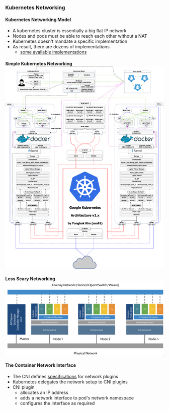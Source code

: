### Kubernetes Networking


#### Kubernetes Networking Model
* A kubernetes cluster is essentially a big flat IP network
* Nodes and pods must be able to reach each other without a NAT
* Kubernetes doesn't mandate a specific implementation
* As result, there are dozens of implementations 
   + [some available implementations](https://kubernetes.io/docs/concepts/cluster-administration/networking/#how-to-implement-the-kubernetes-networking-model)


#### Simple Kubernetes Networking ![Scary Network](img/k8s-arch1.png "Scary Network Architecture")<!-- .slide: class="image-slide"  .element: width="50%" -->


#### Less Scary Networking ![networking light](img/k8s-arch2.png "Less Scary Network Architecture")


#### The Container Network Interface
* The CNI defines [specifications](https://github.com/containernetworking/cni/blob/master/SPEC.md#network-configuration) for network plugins
* Kubernetes delegates the network setup to CNI plugins
* CNI plugin
  + allocates an IP address
  + adds a network interface to pod's network namespace
  + configures the interface as required


